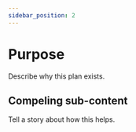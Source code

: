 ```yaml
---
sidebar_position: 2
---
```


# Purpose

Describe why this plan exists.

## Compeling sub-content

Tell a story about how this helps.